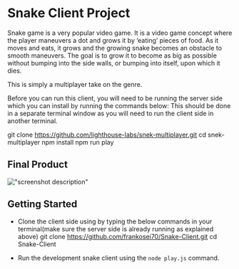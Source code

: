 # Snake Client Project

Snake game is a very popular video game. It is a video game concept where the player maneuvers a dot and grows it by ‘eating’ pieces of food. As it moves and eats, it grows and the growing snake becomes an obstacle to smooth maneuvers. The goal is to grow it to become as big as possible without bumping into the side walls, or bumping into itself, upon which it dies.

This is simply a multiplayer take on the genre.

Before you can run this client, you will need to be running the server side which you can install by running the commands below:
This should be done in a separate terminal window as you will need to run the client side in another terminal.

git clone https://github.com/lighthouse-labs/snek-multiplayer.git
cd snek-multiplayer
npm install
npm run play


## Final Product
!["screenshot description"](#)

## Getting Started
- Clone the client side using by typing the below commands in your terminal(make sure the server side is already running as explained above)
git clone https://github.com/frankosei70/Snake-Client.git
cd Snake-Client

- Run the development snake client using the `node play.js` command.